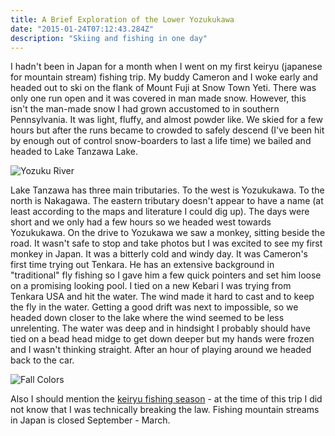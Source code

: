 ```yaml
---
title: A Brief Exploration of the Lower Yozukukawa
date: "2015-01-24T07:12:43.284Z"
description: "Skiing and fishing in one day"
---
```


<p class="mb-2">I hadn't been in Japan for a month when I went on my first keiryu (japanese for mountain stream) fishing trip. My buddy Cameron and I woke early and headed out to ski on the flank of Mount Fuji at Snow Town Yeti. There was only one run open and it was covered in man made snow. However, this isn't the man-made snow I had grown accustomed to in southern Pennsylvania. It was light, fluffy, and almost powder like. We skied for a few hours but after the runs became to crowded to safely descend (I've been hit by enough out of control snow-boarders to last a life time) we bailed and headed to Lake Tanzawa Lake.</p>

![Yozuku River](https://fallfish-tenkara-images.s3-us-west-1.amazonaws.com/FfT+-+Yozukugawa+Brief/Fishing_Yozuku-River_Tenkara_Mountains_Tanazawa.jpg)

<p class="mb-2 mt-2">Lake Tanzawa has three main tributaries. To the west is Yozukukawa. To the north is Nakagawa. The eastern tributary doesn't appear to have a name (at least according to the maps and literature I could dig up). The days were short and we only had a few hours so we headed west towards Yozukukawa. On the drive to Yozukawa we saw a monkey, sitting beside the road. It wasn't safe to stop and take photos but I was excited to see my first monkey in Japan. It was a bitterly cold and windy day. It was Cameron's first time trying out Tenkara. He has an extensive background in "traditional" fly fishing so I gave him a few quick pointers and set him loose on a promising looking pool. I tied on a new Kebari I was trying from Tenkara USA and hit the water. The wind made it hard to cast and to keep the fly in the water. Getting a good drift was next to impossible, so we headed down closer to the lake where the wind seemed to be less unrelenting. The water was deep and in hindsight I probably should have tied on a bead head midge to get down deeper but my hands were frozen and I wasn't thinking straight. After an hour of playing around we headed back to the car.</p>

![Fall Colors](https://fallfish-tenkara-images.s3-us-west-1.amazonaws.com/FfT+-+Yozukugawa+Brief/Lake-Tanazawa_Yozukugawa_Tenkara_Fall-Colors.jpg)

<p class="mt-2"> Also I should mention the <a href="keiryu-fishing-season/" target="_blank">keiryu fishing season</a> - at the time of this trip I did not know that I was technically breaking the law. Fishing mountain streams in Japan is closed September - March. </p>